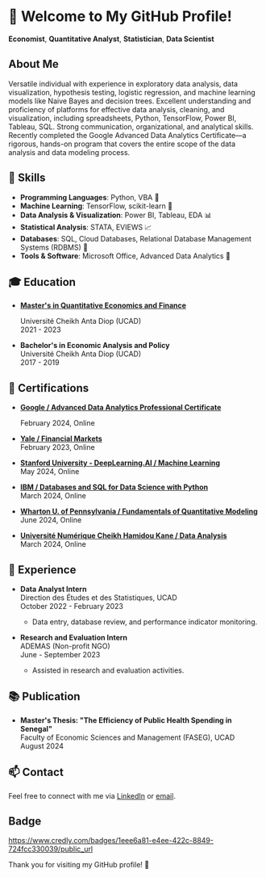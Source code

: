 # 👋 Welcome to My GitHub Profile!

**Economist**, **Quantitative Analyst**, **Statistician**, **Data Scientist**

## About Me

Versatile individual with experience in exploratory data analysis, data visualization, hypothesis testing, logistic regression, and machine learning models like Naive Bayes and decision trees. Excellent understanding and proficiency of platforms for effective data analysis, cleaning, and visualization, including spreadsheets, Python, TensorFlow, Power BI, Tableau, SQL. Strong communication, organizational, and analytical skills. Recently completed the Google Advanced Data Analytics Certificate—a rigorous, hands-on program that covers the entire scope of the data analysis and data modeling process.

## 🔧 Skills

- **Programming Languages**: Python, VBA 🐍
- **Machine Learning**: TensorFlow, scikit-learn 🤖
- **Data Analysis & Visualization**: Power BI, Tableau, EDA 📊
- **Statistical Analysis**: STATA, EVIEWS 📈
- **Databases**: SQL, Cloud Databases, Relational Database Management Systems (RDBMS) 💾
- **Tools & Software**: Microsoft Office, Advanced Data Analytics 📑

## 🎓 Education

- **[Master's in Quantitative Economics and Finance](https://formations.auf.org/home/formation/master-m2-economie-et-finance-quantitatives-efq/)**

  Université Cheikh Anta Diop (UCAD)  
  2021 - 2023

- **Bachelor's in Economic Analysis and Policy**  
  Université Cheikh Anta Diop (UCAD)  
  2017 - 2019

## 📜 Certifications

- **[Google / Advanced Data Analytics Professional Certificate](https://coursera.org/verify/professional-cert/YJE3K2JZ523E)**

  February 2024, Online

- **[Yale / Financial Markets](https://coursera.org/verify/NJRKLKVXC2KC)**  
  February 2023, Online

- **[Stanford University - DeepLearning.AI / Machine Learning](https://coursera.org/verify/specialization/MWLQEXFRK6DZ)**  
  May 2024, Online

- **[IBM / Databases and SQL for Data Science with Python](https://coursera.org/verify/Z5ADVWFTFZV6)**  
  March 2024, Online

- **[Wharton U. of Pennsylvania / Fundamentals of Quantitative Modeling](https://www.coursera.org/account/accomplishments/certificate/KZFXLXJ277BS)**  
  June 2024, Online

- **[Université Numérique Cheikh Hamidou Kane / Data Analysis](https://drive.google.com/file/d/1mz4ERMRpY_WGvKQna0KPz-soSQA3U1hs/view?usp=sharing)**  
  March 2024, Online

## 💼 Experience

- **Data Analyst Intern**  
  Direction des Études et des Statistiques, UCAD  
  October 2022 - February 2023  
  - Data entry, database review, and performance indicator monitoring.

- **Research and Evaluation Intern**  
  ADEMAS (Non-profit NGO)  
  June - September 2023  
  - Assisted in research and evaluation activities.

## 📚 Publication

- **Master's Thesis: "The Efficiency of Public Health Spending in Senegal"**  
  Faculty of Economic Sciences and Management (FASEG), UCAD  
  August 2024

## 📫 Contact

Feel free to connect with me via [LinkedIn](https://www.linkedin.com/in/serigne-dame-lo-44a428214/?lipi=urn%3Ali%3Apage%3Ad_flagship3_feed%3B8hH%2BNmdWSDORdlO528WEAQ%3D%3D) or [email](mailto:your.loserignedame9@gmail.com).

## Badge

https://www.credly.com/badges/1eee6a81-e4ee-422c-8849-724fcc330039/public_url

Thank you for visiting my GitHub profile! 🙌

